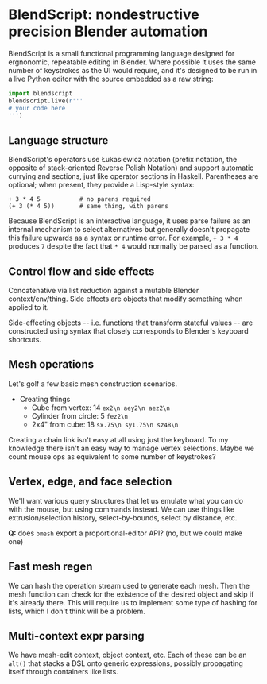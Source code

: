 # BlendScript: nondestructive precision Blender automation
BlendScript is a small functional programming language designed for ergnonomic,
repeatable editing in Blender. Where possible it uses the same number of
keystrokes as the UI would require, and it's designed to be run in a live Python
editor with the source embedded as a raw string:

```py
import blendscript
blendscript.live(r'''
# your code here
''')
```


## Language structure
BlendScript's operators use Łukasiewicz notation (prefix notation, the opposite
of stack-oriented Reverse Polish Notation) and support automatic currying and
sections, just like operator sections in Haskell. Parentheses are optional; when
present, they provide a Lisp-style syntax:

```
+ 3 * 4 5           # no parens required
(+ 3 (* 4 5))       # same thing, with parens
```

Because BlendScript is an interactive language, it uses parse failure as an
internal mechanism to select alternatives but generally doesn't propagate this
failure upwards as a syntax or runtime error. For example, `+ 3 * 4` produces
`7` despite the fact that `* 4` would normally be parsed as a function.


## Control flow and side effects
Concatenative via list reduction against a mutable Blender context/env/thing.
Side effects are objects that modify something when applied to it.

Side-effecting objects -- i.e. functions that transform stateful values -- are
constructed using syntax that closely corresponds to Blender's keyboard
shortcuts.


## Mesh operations
Let's golf a few basic mesh construction scenarios.

+ Creating things
  + Cube from vertex: 14 `ex2\n aey2\n aez2\n`
  + Cylinder from circle: 5 `fez2\n`
  + 2x4" from cube: 18 `sx.75\n sy1.75\n sz48\n`

Creating a chain link isn't easy at all using just the keyboard. To my knowledge
there isn't an easy way to manage vertex selections. Maybe we count mouse ops as
equivalent to some number of keystrokes?


## Vertex, edge, and face selection
We'll want various query structures that let us emulate what you can do with the
mouse, but using commands instead. We can use things like extrusion/selection
history, select-by-bounds, select by distance, etc.

**Q:** does `bmesh` export a proportional-editor API? (no, but we could make
one)


## Fast mesh regen
We can hash the operation stream used to generate each mesh. Then the mesh
function can check for the existence of the desired object and skip if it's
already there. This will require us to implement some type of hashing for lists,
which I don't think will be a problem.


## Multi-context expr parsing
We have mesh-edit context, object context, etc. Each of these can be an `alt()`
that stacks a DSL onto generic expressions, possibly propagating itself through
containers like lists.
